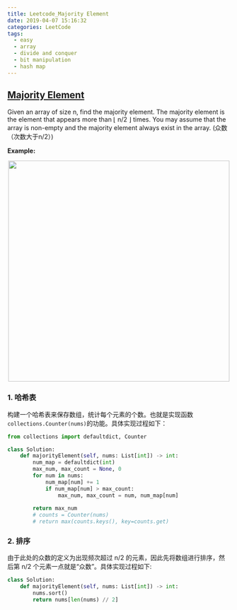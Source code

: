 ```yaml
---
title: Leetcode_Majority Element
date: 2019-04-07 15:16:32
categories: LeetCode
tags: 
  - easy
  - array
  - divide and conquer 
  - bit manipulation
  - hash map
---
```


## [Majority Element](https://leetcode.com/problems/majority-element/)

Given an array of size n, find the majority element. The majority element is the element that appears more than ⌊ n/2 ⌋ times. You may assume that the array is non-empty and the majority element always exist in the array.
(众数（次数大于n/2）)

<!--more-->

**Example:**

<div align=center>
	<img src="/images/leetcode_169.png" width = "500" align=center/>
</div>

### 1. 哈希表
构建一个哈希表来保存数组，统计每个元素的个数。也就是实现函数`collections.Counter(nums)`的功能。具体实现过程如下：

```python
from collections import defaultdict, Counter

class Solution:
    def majorityElement(self, nums: List[int]) -> int:
        num_map = defaultdict(int)
        max_num, max_count = None, 0
        for num in nums:
            num_map[num] += 1
            if num_map[num] > max_count:
                max_num, max_count = num, num_map[num]
        
        return max_num
        # counts = Counter(nums)
        # return max(counts.keys(), key=counts.get)
```

### 2. 排序
由于此处的众数的定义为出现频次超过 n/2 的元素，因此先将数组进行排序，然后第 n/2 个元素一点就是“众数”。具体实现过程如下:

```python
class Solution:
    def majorityElement(self, nums: List[int]) -> int:
        nums.sort()
        return nums[len(nums) // 2]
```
